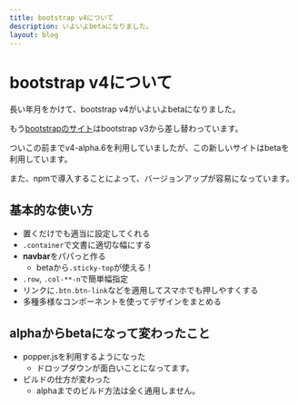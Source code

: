 ```yaml
---
title: bootstrap v4について
description: いよいよbetaになりました。
layout: blog
---
```

# bootstrap v4について

長い年月をかけて、bootstrap v4がいよいよbetaになりました。

もう[bootstrapのサイト](//getbootstrap.com)はbootstrap v3から差し替わっています。

ついこの前までv4-alpha.6を利用していましたが、この新しいサイトはbetaを利用しています。

また、npmで導入することによって、バージョンアップが容易になっています。

## 基本的な使い方

- 置くだけでも適当に設定してくれる
- `.container`で文書に適切な幅にする
- **navbar**をパパっと作る
  * betaから`.sticky-top`が使える！
- `.row`, `.col-**-n`で簡単幅指定
- リンクに`.btn.btn-link`などを適用してスマホでも押しやすくする
- 多種多様なコンポーネントを使ってデザインをまとめる

## alphaからbetaになって変わったこと

- popper.jsを利用するようになった
  * ドロップダウンが面白いことになってます。
- ビルドの仕方が変わった
  * alphaまでのビルド方法は全く通用しません。